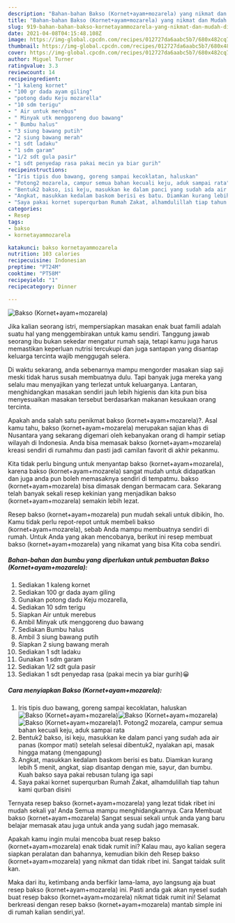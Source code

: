 ```yaml
---
description: "Bahan-bahan Bakso (Kornet+ayam+mozarela) yang nikmat dan Mudah Dibuat"
title: "Bahan-bahan Bakso (Kornet+ayam+mozarela) yang nikmat dan Mudah Dibuat"
slug: 919-bahan-bahan-bakso-kornetayammozarela-yang-nikmat-dan-mudah-dibuat
date: 2021-04-08T04:15:48.108Z
image: https://img-global.cpcdn.com/recipes/012727da6aabc5b7/680x482cq70/bakso-kornetayammozarela-foto-resep-utama.jpg
thumbnail: https://img-global.cpcdn.com/recipes/012727da6aabc5b7/680x482cq70/bakso-kornetayammozarela-foto-resep-utama.jpg
cover: https://img-global.cpcdn.com/recipes/012727da6aabc5b7/680x482cq70/bakso-kornetayammozarela-foto-resep-utama.jpg
author: Miguel Turner
ratingvalue: 3.3
reviewcount: 14
recipeingredient:
- "1 kaleng kornet"
- "100 gr dada ayam giling"
- "potong dadu Keju mozarella"
- "10 sdm terigu"
- " Air untuk merebus"
- " Minyak utk menggoreng duo bawang"
- " Bumbu halus"
- "3 siung bawang putih"
- "2 siung bawang merah"
- "1 sdt ladaku"
- "1 sdm garam"
- "1/2 sdt gula pasir"
- "1 sdt penyedap rasa pakai mecin ya biar gurih"
recipeinstructions:
- "Iris tipis duo bawang, goreng sampai kecoklatan, haluskan"
- "Potong2 mozarela, campur semua bahan kecuali keju, aduk sampai rata"
- "Bentuk2 bakso, isi keju, masukkan ke dalam panci yang sudah ada air panas (kompor mati) setelah selesai dibentuk2, nyalakan api, masak hingga matang (mengapung)"
- "Angkat, masukkan kedalam baskom berisi es batu. Diamkan kurang lebih 5 menit, angkat, siap disantap dengan mie, sayur, dan bumbu. Kuah bakso saya pakai rebusan tulang iga sapi"
- "Saya pakai kornet superqurban Rumah Zakat, alhamdulillah tiap tahun kami qurban disini"
categories:
- Resep
tags:
- bakso
- kornetayammozarela

katakunci: bakso kornetayammozarela 
nutrition: 103 calories
recipecuisine: Indonesian
preptime: "PT24M"
cooktime: "PT58M"
recipeyield: "1"
recipecategory: Dinner

---
```



![Bakso (Kornet+ayam+mozarela)](https://img-global.cpcdn.com/recipes/012727da6aabc5b7/680x482cq70/bakso-kornetayammozarela-foto-resep-utama.jpg)

Jika kalian seorang istri, mempersiapkan masakan enak buat famili adalah suatu hal yang menggembirakan untuk kamu sendiri. Tanggung jawab seorang ibu bukan sekedar mengatur rumah saja, tetapi kamu juga harus memastikan keperluan nutrisi tercukupi dan juga santapan yang disantap keluarga tercinta wajib menggugah selera.

Di waktu  sekarang, anda sebenarnya mampu mengorder masakan siap saji meski tidak harus susah membuatnya dulu. Tapi banyak juga mereka yang selalu mau menyajikan yang terlezat untuk keluarganya. Lantaran, menghidangkan masakan sendiri jauh lebih higienis dan kita pun bisa menyesuaikan masakan tersebut berdasarkan makanan kesukaan orang tercinta. 



Apakah anda salah satu penikmat bakso (kornet+ayam+mozarela)?. Asal kamu tahu, bakso (kornet+ayam+mozarela) merupakan sajian khas di Nusantara yang sekarang digemari oleh kebanyakan orang di hampir setiap wilayah di Indonesia. Anda bisa memasak bakso (kornet+ayam+mozarela) kreasi sendiri di rumahmu dan pasti jadi camilan favorit di akhir pekanmu.

Kita tidak perlu bingung untuk menyantap bakso (kornet+ayam+mozarela), karena bakso (kornet+ayam+mozarela) sangat mudah untuk didapatkan dan juga anda pun boleh memasaknya sendiri di tempatmu. bakso (kornet+ayam+mozarela) bisa dimasak dengan bermacam cara. Sekarang telah banyak sekali resep kekinian yang menjadikan bakso (kornet+ayam+mozarela) semakin lebih lezat.

Resep bakso (kornet+ayam+mozarela) pun mudah sekali untuk dibikin, lho. Kamu tidak perlu repot-repot untuk membeli bakso (kornet+ayam+mozarela), sebab Anda mampu membuatnya sendiri di rumah. Untuk Anda yang akan mencobanya, berikut ini resep membuat bakso (kornet+ayam+mozarela) yang nikamat yang bisa Kita coba sendiri.

<!--inarticleads1-->

##### Bahan-bahan dan bumbu yang diperlukan untuk pembuatan Bakso (Kornet+ayam+mozarela):

1. Sediakan 1 kaleng kornet
1. Sediakan 100 gr dada ayam giling
1. Gunakan potong dadu Keju mozarella,
1. Sediakan 10 sdm terigu
1. Siapkan  Air untuk merebus
1. Ambil  Minyak utk menggoreng duo bawang
1. Sediakan  Bumbu halus
1. Ambil 3 siung bawang putih
1. Siapkan 2 siung bawang merah
1. Sediakan 1 sdt ladaku
1. Gunakan 1 sdm garam
1. Sediakan 1/2 sdt gula pasir
1. Sediakan 1 sdt penyedap rasa (pakai mecin ya biar gurih)😀




<!--inarticleads2-->

##### Cara menyiapkan Bakso (Kornet+ayam+mozarela):

1. Iris tipis duo bawang, goreng sampai kecoklatan, haluskan
<img src="https://img-global.cpcdn.com/steps/bb47b24e63108fd9/160x128cq70/bakso-kornetayammozarela-langkah-memasak-1-foto.jpg" alt="Bakso (Kornet+ayam+mozarela)"><img src="https://img-global.cpcdn.com/steps/39e45c73251a535b/160x128cq70/bakso-kornetayammozarela-langkah-memasak-1-foto.jpg" alt="Bakso (Kornet+ayam+mozarela)"><img src="https://img-global.cpcdn.com/steps/ae043fe525d5eb29/160x128cq70/bakso-kornetayammozarela-langkah-memasak-1-foto.jpg" alt="Bakso (Kornet+ayam+mozarela)">1. Potong2 mozarela, campur semua bahan kecuali keju, aduk sampai rata
1. Bentuk2 bakso, isi keju, masukkan ke dalam panci yang sudah ada air panas (kompor mati) setelah selesai dibentuk2, nyalakan api, masak hingga matang (mengapung)
1. Angkat, masukkan kedalam baskom berisi es batu. Diamkan kurang lebih 5 menit, angkat, siap disantap dengan mie, sayur, dan bumbu. Kuah bakso saya pakai rebusan tulang iga sapi
1. Saya pakai kornet superqurban Rumah Zakat, alhamdulillah tiap tahun kami qurban disini




Ternyata resep bakso (kornet+ayam+mozarela) yang lezat tidak ribet ini mudah sekali ya! Anda Semua mampu menghidangkannya. Cara Membuat bakso (kornet+ayam+mozarela) Sangat sesuai sekali untuk anda yang baru belajar memasak atau juga untuk anda yang sudah jago memasak.

Apakah kamu ingin mulai mencoba buat resep bakso (kornet+ayam+mozarela) enak tidak rumit ini? Kalau mau, ayo kalian segera siapkan peralatan dan bahannya, kemudian bikin deh Resep bakso (kornet+ayam+mozarela) yang nikmat dan tidak ribet ini. Sangat taidak sulit kan. 

Maka dari itu, ketimbang anda berfikir lama-lama, ayo langsung aja buat resep bakso (kornet+ayam+mozarela) ini. Pasti anda gak akan nyesel sudah buat resep bakso (kornet+ayam+mozarela) nikmat tidak rumit ini! Selamat berkreasi dengan resep bakso (kornet+ayam+mozarela) mantab simple ini di rumah kalian sendiri,ya!.

